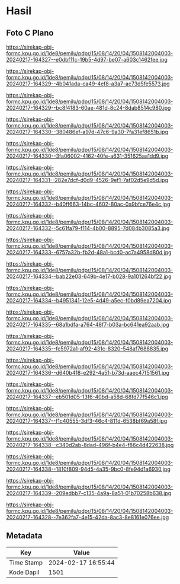 # Hasil

## Foto C Plano

https://sirekap-obj-formc.kpu.go.id/1de8/pemilu/pdpr/15/08/14/20/04/1508142004003-20240217-164327--e0dbf11c-19b5-4d97-be07-a603c1462fee.jpg

https://sirekap-obj-formc.kpu.go.id/1de8/pemilu/pdpr/15/08/14/20/04/1508142004003-20240217-164329--4b041ada-ca49-4ef8-a3a7-ac73d5fe5573.jpg

https://sirekap-obj-formc.kpu.go.id/1de8/pemilu/pdpr/15/08/14/20/04/1508142004003-20240217-164329--bc8f4183-60ae-481d-8c24-8dab8514c980.jpg

https://sirekap-obj-formc.kpu.go.id/1de8/pemilu/pdpr/15/08/14/20/04/1508142004003-20240217-164330--380486ef-a97d-47c6-9a30-7fa31ef8651b.jpg

https://sirekap-obj-formc.kpu.go.id/1de8/pemilu/pdpr/15/08/14/20/04/1508142004003-20240217-164330--3fa06002-4162-40fe-a631-351625aa1dd9.jpg

https://sirekap-obj-formc.kpu.go.id/1de8/pemilu/pdpr/15/08/14/20/04/1508142004003-20240217-164331--282e7dcf-d0d9-4526-9ef1-7af02d5e9d5d.jpg

https://sirekap-obj-formc.kpu.go.id/1de8/pemilu/pdpr/15/08/14/20/04/1508142004003-20240217-164332--b40ff663-14bc-4602-80ac-0a9bfce76e4c.jpg

https://sirekap-obj-formc.kpu.go.id/1de8/pemilu/pdpr/15/08/14/20/04/1508142004003-20240217-164332--5c61fa79-f114-4b00-8895-7d084b3085a3.jpg

https://sirekap-obj-formc.kpu.go.id/1de8/pemilu/pdpr/15/08/14/20/04/1508142004003-20240217-164333--6757a32b-fb2d-48a1-bcd0-ac7a4958d80d.jpg

https://sirekap-obj-formc.kpu.go.id/1de8/pemilu/pdpr/15/08/14/20/04/1508142004003-20240217-164334--bab22e03-649b-4e17-b028-9a101264bf22.jpg

https://sirekap-obj-formc.kpu.go.id/1de8/pemilu/pdpr/15/08/14/20/04/1508142004003-20240217-164334--b4951341-12e5-4d49-a5ec-f0bd89ea7204.jpg

https://sirekap-obj-formc.kpu.go.id/1de8/pemilu/pdpr/15/08/14/20/04/1508142004003-20240217-164335--68a1bdfa-a764-48f7-b03a-bc641ea92aab.jpg

https://sirekap-obj-formc.kpu.go.id/1de8/pemilu/pdpr/15/08/14/20/04/1508142004003-20240217-164335--fc5972a1-af92-431c-8320-548af7688835.jpg

https://sirekap-obj-formc.kpu.go.id/1de8/pemilu/pdpr/15/08/14/20/04/1508142004003-20240217-164336--d640b418-e292-4a51-b73d-aaec47f51561.jpg

https://sirekap-obj-formc.kpu.go.id/1de8/pemilu/pdpr/15/08/14/20/04/1508142004003-20240217-164337--eb501d05-13f6-40bd-a58d-68fd77f546c1.jpg

https://sirekap-obj-formc.kpu.go.id/1de8/pemilu/pdpr/15/08/14/20/04/1508142004003-20240217-164337--f1c40555-3df3-46c4-811d-6538bf69a58f.jpg

https://sirekap-obj-formc.kpu.go.id/1de8/pemilu/pdpr/15/08/14/20/04/1508142004003-20240217-164338--c340d2ab-8dad-496f-b4e4-f86c4d422638.jpg

https://sirekap-obj-formc.kpu.go.id/1de8/pemilu/pdpr/15/08/14/20/04/1508142004003-20240217-164338--1810f809-94d5-4a35-9bc0-8fe94d1a6930.jpg

https://sirekap-obj-formc.kpu.go.id/1de8/pemilu/pdpr/15/08/14/20/04/1508142004003-20240217-164339--209edbb7-c135-4a9a-8a51-01b70258b638.jpg

https://sirekap-obj-formc.kpu.go.id/1de8/pemilu/pdpr/15/08/14/20/04/1508142004003-20240217-164328--7e362fa7-4e15-42da-8ac3-8e8161e076ee.jpg


## Metadata

| Key        | Value               |
| ---------- | ------------------- |
| Time Stamp | 2024-02-17 16:55:44 |
| Kode Dapil | 1501                |



